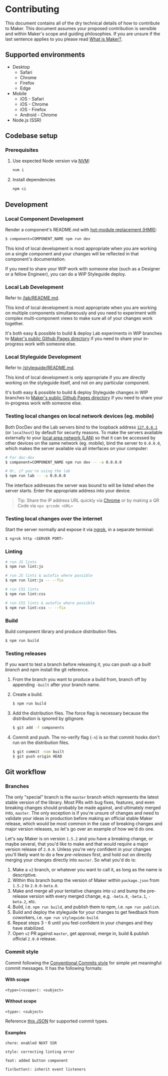 # Contributing

This document contains all of the dry technical details of how to contribute to Maker. This document assumes your proposed contribution is sensible and within Maker's scope and guiding philosophies. If you are unsure if the last sentence applies to you please read [What is Maker?](./WHAT_IS_MAKER.md).

## Supported environments

- Desktop
	- Safari
	- Chrome
	- Firefox
	- Edge
- Mobile
  - iOS - Safari
  - iOS - Chrome
  - iOS - Firefox
  - Android - Chrome
- Node.js (SSR)

## Codebase setup

### Prerequisites

1. Use expected Node version via [NVM](http://nvm.sh):

   ```sh
   nvm i
   ```

2. Install dependencies

   ```sh
   npm ci
   ```

## Development

### Local Component Development

Render a component's README.md with [hot-module replacement (HMR)](https://webpack.js.org/concepts/hot-module-replacement/):

```sh
$ component=COMPONENT_NAME npm run dev
```

This kind of local development is most appropriate when you are working on a single component and your changes will be reflected in that component's documentation.

If you need to share your WIP work with someone else (such as a Designer or a fellow Engineer), you can do a WIP Styleguide deploy.

### Local Lab Development

Refer to [/lab/README.md](/lab/README.md).

This kind of local development is most appropriate when you are working on multiple components simultaneously and you need to experiment with complex multi-component views to make sure all of your changes work together.

It's both easy & possible to build & deploy Lab experiments in WIP branches to [Maker's public Github Pages directory](https://square.github.io/maker/) if you need to share your in-progress work with someone else.

### Local Styleguide Development

Refer to [/styleguide/README.md](/styleguide/README.md).

This kind of local development is only appropriate if you are directly working on the styleguide itself, and not on any particular component.

It's both easy & possible to build & deploy Styleguide changes in WIP branches to [Maker's public Github Pages directory](https://square.github.io/maker/) if you need to share your in-progress work with someone else.

### Testing local changes on local network devices (eg. mobile)

Both DocDev and the Lab servers bind to the loopback address [`127.0.0.1`](https://superuser.com/a/949522) (or `localhost`) by default for security reasons. To make the servers available externally to your [local area network (LAN)](https://en.wikipedia.org/wiki/Local_area_network) so that it can be accessed by other devices on the same network (eg. mobile), bind the server to `0.0.0.0`, which makes the server available via all interfaces on your computer:

```sh
# For doc-dev
$ component=COMPONENT_NAME npm run dev -- -a 0.0.0.0

# Or, if you're using the lab
$ npm run lab -- -a 0.0.0.0
```

The interface addresses the server was bound to will be listed when the server starts. Enter the appropriate address into your device.

> Tip: Share the IP address URL quickly via [Chrome](https://support.google.com/chrome/answer/9430554?co=GENIE.Platform%3DDesktop&hl=en) or by making a QR Code via `npx qrcode <URL>`

### Testing local changes over the internet

Start the server normally and expose it via [ngrok](https://ngrok.com/), in a separate terminal:

```sh
$ ngrok http <SERVER PORT>
```

### Linting

```sh
# run JS lints
$ npm run lint:js

# run JS lints & autofix where possible
$ npm run lint:js -- --fix

# run CSS lints
$ npm run lint:css

# run CSS lints & autofix where possible
$ npm run lint:css -- --fix
```

### Build

Build component library and produce distribution files.

```sh
$ npm run build
```

### Testing releases

If you want to test a branch before releasing it, you can push up a _built branch_ and npm install the git reference.

1. From the branch you want to produce a build from, branch off by appending `-built` after your branch name.

2. Create a build.

   ```sh
   $ npm run build
   ```

3. Add the distribution files. The force flag is necessary because the distribution is ignored by gitignore.

   ```sh
   $ git add -f components
   ```

4. Commit and push. The no-verify flag (`-n`) is so that commit hooks don't run on the distribution files.

   ```sh
   $ git commit -nam built
   $ git push origin HEAD
   ```

## Git workflow

### Branches

The only "special" branch is the `master` branch which represents the latest stable version of the library. Most PRs with bug fixes, features, and even breaking changes should probably be made against, and ultimately merged into, `master`. The only exception is if you're unsure of changes and need to validate your ideas in production before making an official stable Maker release, which would be most common in the case of breaking changes and major version releases, so let's go over an example of how we'd do one.

Let's say Maker is on version `1.5.2` and you have a breaking change, or maybe several, that you'd like to make and that would require a major version release of `2.0.0`. Unless you're very confident in your changes you'll likely want to do a few _pre-releases_ first, and hold out on directly merging your changes directly into `master`. So what you'd do is:

1. Make a `v2` branch, or whatever you want to call it, as long as the name is descriptive.
2. Within this branch bump the version of Maker within `package.json` from `1.5.2` to `2.0.0-beta.0`.
3. Make and merge all your tentative changes into `v2` and bump the pre-release version with every merged change, e.g. `-beta.0`, `-beta.1`, `-beta.2`, etc.
4. Build, i.e. `npm run build`, and publish them to npm, i.e. `npm run publish`.
5. Build and deploy the styleguide for your changes to get feedback from coworkers, i.e. `npm run styleguide-build`.
6. Repeat steps 3 - 6 until you feel confident in your changes and they have stabilized.
7. Open `v2` PR against `master`, get approval, merge in, build & publish official `2.0.0` release.

### Commit style

Commit following the [Conventional Commits style](https://www.conventionalcommits.org) for simple yet meaningful commit messages. It has the following formats:

#### With scope

```
<type>(<scope>): <subject>
```

#### Without scope

```
<type>: <subject>
```

Reference [this JSON](https://github.com/commitizen/conventional-commit-types/blob/master/index.json) for supported commit types.

#### Examples

```
chore: enabled NUXT SSR
```

```
style: correcting linting error
```

```
feat: added button component
```

```
fix(button): inherit event listeners
```
